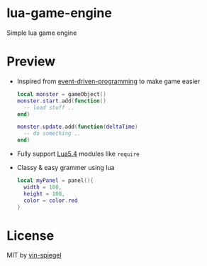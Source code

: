 # lua-game-engine
Simple lua game engine

# Preview
- Inspired from [event-driven-programming](https://en.wikipedia.org/wiki/Event-driven_programming) to make game easier

  ```lua
  local monster = gameObject()
  monster.start.add(function()
    -- load stuff ..
  end)

  monster.update.add(function(deltaTime)
    -- do something ..
  end)
  ```

- Fully support [Lua5.4](https://www.lua.org/about.html) modules like `require`

- Classy & easy grammer using lua
  ```lua
  local myPanel = panel(){
    width = 100,
    height = 100,
    color = color.red
  }
  ```
  
# License
MIT by [vin-spiegel](https://github.com/vin-spiegel)
